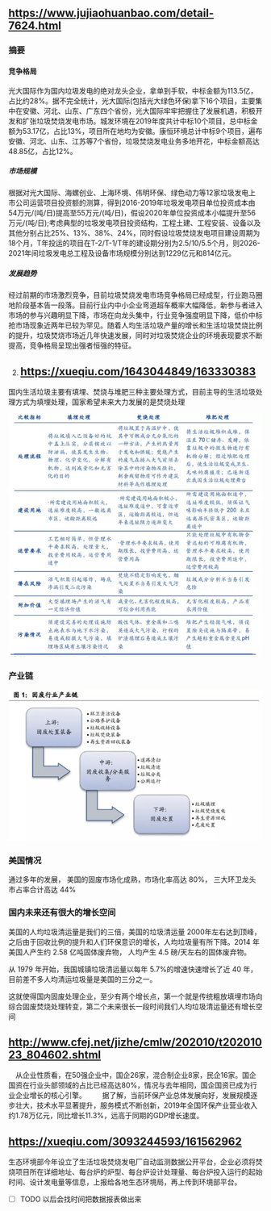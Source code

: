 ## https://www.jujiaohuanbao.com/detail-7624.html

### 摘要

#### 竞争格局

光大国际作为国内垃圾发电的绝对龙头企业，拿单到手软，中标金额为113.5亿，占比约28%。据不完全统计，光大国际(包括光大绿色环保)拿下16个项目，主要集中在安徽、河北、山东、广东四个省份，光大国际牢牢把握住了发展机遇，积极开发和扩张垃圾焚烧发电市场。城发环境在2019年度共计中标10个项目，总中标金额为53.17亿，占比13%，项目所在地均为安徽。康恒环境总计中标9个项目，遍布安徽、河北、山东、江苏等7个省份，垃圾焚烧发电业务多地开花，中标金额高达48.85亿，占比12%。



##### 市场规模

根据对光大国际、海螺创业、上海环境、伟明环保、绿色动力等12家垃圾发电上市公司运营项目投资额的测算，得到2016-2019年垃圾发电项目单位投资成本由54万元/(吨/日)提高至55万元/(吨/日)，假设2020年单位投资成本小幅提升至56万元/(吨/日);考虑典型的垃圾发电项目投资结构，工程土建、工程安装、设备以及其他分别占比25%、13%、38%、24%，同时假设垃圾焚烧发电项目建设周期为18个月，T年投运的项目在T-2/T-1/T年的建设期分别为2.5/10/5.5个月，则2026-2021年间垃圾发电总工程及设备市场规模分别达到1229亿元和814亿元。

##### 发展趋势

经过前期的市场激烈竞争，目前垃圾焚烧发电市场竞争格局已经成型，行业跑马圈地阶段基本告一段落。目前行业内中小企业弯道超车概率大幅降低，新参与者进入市场的参与兴趣明显下降，市场在向龙头集中，行业竞争强度明显下降，低价中标抢市场现象近两年已较为罕见。随着人均生活垃圾产量的增长和生活垃圾焚烧比例的提升，垃圾焚烧市场近几年快速发展，同时对垃圾焚烧企业的环境表现要求不断提高，竞争格局呈现出强者恒强的特征。



2. ## https://xueqiu.com/1643044849/163330383

国内生活垃圾主要有填埋、焚烧与堆肥三种主要处理方式，目前主导的生活垃圾处理方式为填埋处理，国家希望未来大力发展的是焚烧处理

![img](images/175cbd390c61b8f43fc0769f.png!custom660.jpg)

### 产业链

![img](images/175cbd390be1ba4b3fd92323.png!custom660.jpg)

### 美国情况

通过多年的发展， 美国的固废市场化成熟，市场化率高达 80%， 三大环卫龙头市占率合计高达 44%



### 国内未来还有很大的增长空间

美国的人均垃圾清运量是我们的三倍，美国的垃圾清运量 2000年左右达到顶峰，之后由于回收比例的提升和人们环保意识的增长，人均垃圾量有所下降。2014 年美国人产生约 2.58 亿吨固体废弃物， 人均产生 4.5 磅/天左右的固体废弃物。

从 1979 年开始，我国城镇垃圾清运量以每年 5.7%的增速快速增长了近 40 年，目前差不多人均清运垃圾量是美国的三分之一。

这就使得国内固废处理企业，至少有两个增长点，第一个就是传统粗放填埋市场向综合固废焚烧处理转变，第二个未来很长一段时间我们人均垃圾清运量还有增长空间

## http://www.cfej.net/jizhe/cmlw/202010/t20201023_804602.shtml

　从企业性质看，在50强企业中，国企26家，混合制企业8家，民企16家。国企国资在行业头部领域的占比已经高达80%，情况与去年相同，国企国资已成为行业企业增长的核心引擎。
　　据了解，当前环保产业总体发展向好，发展规模逐步壮大，技术水平显著提升，服务模式不断创新，2019年全国环保产业营业收入约1.78万亿元，同比增长11.3%，远高于同期的GDP增长速度。

## https://xueqiu.com/3093244593/161562962

生态环境部今年设立了生活垃圾焚烧发电厂自动监测数据公开平台，企业必须将焚烧项目所在详细地址、每台炉的炉型、每台炉设计处理量、每台炉投入运行的起始时间、设计发电量等信息，上报给各地生态环境局，再上传到环境部平台。

- [ ] TODO 以后会找时间把数据报表做出来

